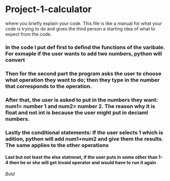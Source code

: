 # Project-1-calculator

where you briefly explain your code. This file is like a manual for what your code is trying to do and gives the third person a starting idea of what to expect from the code.

### In the code I put def first to defind the functions of the varibale. For exmaple if the user wants to add two numbers, python will convert  

### Then for the second part the program asks the user to choose what operation they want to do; then they type in the number that corresponds to the operation.  

### After that, the user is asked to put in the numbers they want: num1= number 1 and num2= number 2. The reason why it is float and not int is because the user might put in deciaml numbers.

### Lastly the conditional statements: If the user selects 1 which is adition, python will add num1+num2 and give them the results. The same applies to the other operations

#### Last but not least the else statmnet, if the user puts in some other than 1-4 then he or she will get invaid operator and would have to run it again

*Bold*

